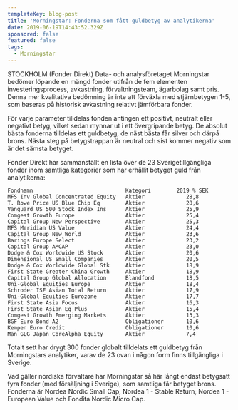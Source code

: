 ```yaml
---
templateKey: blog-post
title: 'Morningstar: Fonderna som fått guldbetyg av analytikerna'
date: 2019-06-19T14:43:52.329Z
sponsored: false
featured: false
tags:
  - Morningstar
---
```

STOCKHOLM (Fonder Direkt) Data- och analysföretaget Morningstar bedömer löpande en mängd fonder utifrån de fem elementen investeringsprocess, avkastning, förvaltningsteam, ägarbolag samt pris. Denna mer kvalitativa bedömning är inte att förväxla med stjärnbetygen 1-5, som baseras på historisk avkastning relativt jämförbara fonder.



För varje parameter tilldelas fonden antingen ett positivt, neutralt eller negativt betyg, vilket sedan mynnar ut i ett övergripande betyg. De absolut bästa fonderna tilldelas ett guldbetyg, de näst bästa får silver och därpå brons. Nästa steg på betygstrappan är neutral och sist kommer negativ som är det sämsta betyget.



Fonder Direkt har sammanställt en lista över de 23 Sverigetillgängliga fonder inom samtliga kategorier som har erhållit betyget guld från analytikerna:



```
Fondnamn                             Kategori        2019 % SEK
MFS Inv Global Concentrated Equity   Aktier             28,8   
T. Rowe Price US Blue Chip Eq        Aktier             28,6   
Vanguard US 500 Stock Index Ins      Aktier             25,9   
Comgest Growth Europe                Aktier             25,4   
Capital Group New Perspective        Aktier             25,3   
MFS Meridian US Value                Aktier             24,4   
Capital Group New World              Aktier             23,6   
Barings Europe Select                Aktier             23,2   
Capital Group AMCAP                  Aktier             23,0   
Dodge & Cox Worldwide US Stock       Aktier             20,6   
Dimensional US Small Companies       Aktier             20,5   
Dodge & Cox Worldwide Global Stk     Aktier             18,9   
First State Greater China Growth     Aktier             18,9   
Capital Group Global Allocation      Blandfond          18,5   
Uni-Global Equities Europe           Aktier             18,4   
Schroder ISF Asian Total Return      Aktier             17,9   
Uni-Global Equities Eurozone         Aktier             17,7   
First State Asia Focus               Aktier             16,3   
First State Asian Eq Plus            Aktier             15,4   
Comgest Growth Emerging Markets      Aktier             13,3   
BGF Euro Bond A2                     Obligationer       10,6   
Kempen Euro Credit                   Obligationer       10,6   
Man GLG Japan CoreAlpha Equity       Aktier             7,4    
```

Totalt sett har drygt 300 fonder globalt tilldelats ett guldbetyg från Morningstars analytiker, varav de 23 ovan i någon form finns tillgängliga i Sverige.



Vad gäller nordiska förvaltare har Morningstar så här långt endast betygsatt fyra fonder (med försäljning i Sverige), som samtliga får betyget brons. Fonderna är Nordea Nordic Small Cap, Nordea 1 - Stable Return, Nordea 1 - European Value och Fondita Nordic Micro Cap.
